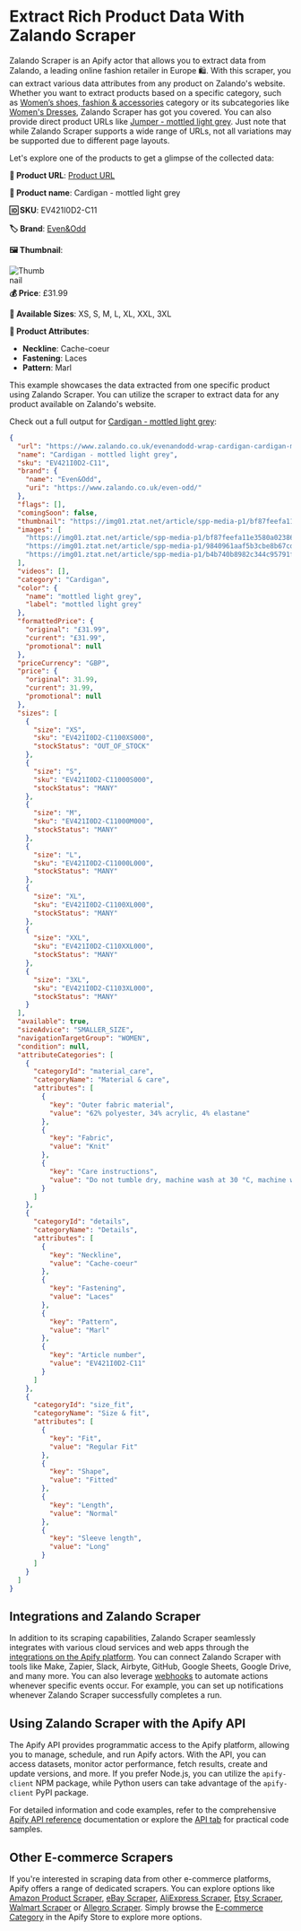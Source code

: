# Extract Rich Product Data With Zalando Scraper
Zalando Scraper is an Apify actor that allows you to extract data from Zalando, a leading online fashion retailer in Europe 🛍️. With this scraper, you can extract various data attributes from any product on Zalando's website. Whether you want to extract products based on a specific category, such as [Women’s shoes, fashion & accessories](https://www.zalando.co.uk/women/) category or its subcategories like [Women's Dresses](https://www.zalando.co.uk/womens-clothing-dresses/), Zalando Scraper has got you covered. You can also provide direct product URLs like [Jumper - mottled light grey](https://www.zalando.co.uk/evenandodd-wrap-cardigan-cardigan-mottled-light-grey-ev421i0d2-c11.html). Just note that while Zalando Scraper supports a wide range of URLs, not all variations may be supported due to different page layouts.

Let's explore one of the products to get a glimpse of the collected data:

**🔗 Product URL**: [Product URL](https://www.zalando.co.uk/evenandodd-wrap-cardigan-cardigan-mottled-light-grey-ev421i0d2-c11.html)

**👚 Product name**: Cardigan - mottled light grey

**🆔 SKU**: EV421I0D2-C11

**🏷️ Brand**: [Even&Odd](https://www.zalando.co.uk/even-odd/)

**🖼️ Thumbnail**:

<img src="https://img01.ztat.net/article/spp-media-p1/bf87feefa11e3580a023866b3d6584cb/a371932409b84fd0b1d2add290c5264b.jpg?imwidth=156&filter=packshot" alt="Thumbnail" style="float: left; margin-right: 100%; margin-bottom: 1%">

**💰 Price**: £31.99

**📏 Available Sizes**: XS, S, M, L, XL, XXL, 3XL

**📄 Product Attributes**:

- **Neckline**: Cache-coeur
- **Fastening**: Laces
- **Pattern**: Marl

This example showcases the data extracted from one specific product using Zalando Scraper. You can utilize the scraper to extract data for any product available on Zalando's website.

Check out a full output for [Cardigan - mottled light grey](https://www.zalando.co.uk/evenandodd-wrap-cardigan-cardigan-mottled-light-grey-ev421i0d2-c11.html):

```json
{
  "url": "https://www.zalando.co.uk/evenandodd-wrap-cardigan-cardigan-mottled-light-grey-ev421i0d2-c11.html",
  "name": "Cardigan - mottled light grey",
  "sku": "EV421I0D2-C11",
  "brand": {
    "name": "Even&Odd",
    "uri": "https://www.zalando.co.uk/even-odd/"
  },
  "flags": [],
  "comingSoon": false,
  "thumbnail": "https://img01.ztat.net/article/spp-media-p1/bf87feefa11e3580a023866b3d6584cb/a371932409b84fd0b1d2add290c5264b.jpg?imwidth=156&filter=packshot",
  "images": [
    "https://img01.ztat.net/article/spp-media-p1/bf87feefa11e3580a023866b3d6584cb/a371932409b84fd0b1d2add290c5264b.jpg",
    "https://img01.ztat.net/article/spp-media-p1/9840961aaf5b3cbe8b67cd265d630bef/5e3f19c0d69b4cc68838c10f956d67ee.jpg",
    "https://img01.ztat.net/article/spp-media-p1/b4b740b8982c344c95791f1afb864220/5316f60a27554a43acdba91c80b6dd89.jpg"
  ],
  "videos": [],
  "category": "Cardigan",
  "color": {
    "name": "mottled light grey",
    "label": "mottled light grey"
  },
  "formattedPrice": {
    "original": "£31.99",
    "current": "£31.99",
    "promotional": null
  },
  "priceCurrency": "GBP",
  "price": {
    "original": 31.99,
    "current": 31.99,
    "promotional": null
  },
  "sizes": [
    {
      "size": "XS",
      "sku": "EV421I0D2-C1100XS000",
      "stockStatus": "OUT_OF_STOCK"
    },
    {
      "size": "S",
      "sku": "EV421I0D2-C11000S000",
      "stockStatus": "MANY"
    },
    {
      "size": "M",
      "sku": "EV421I0D2-C11000M000",
      "stockStatus": "MANY"
    },
    {
      "size": "L",
      "sku": "EV421I0D2-C11000L000",
      "stockStatus": "MANY"
    },
    {
      "size": "XL",
      "sku": "EV421I0D2-C1100XL000",
      "stockStatus": "MANY"
    },
    {
      "size": "XXL",
      "sku": "EV421I0D2-C110XXL000",
      "stockStatus": "MANY"
    },
    {
      "size": "3XL",
      "sku": "EV421I0D2-C1103XL000",
      "stockStatus": "MANY"
    }
  ],
  "available": true,
  "sizeAdvice": "SMALLER_SIZE",
  "navigationTargetGroup": "WOMEN",
  "condition": null,
  "attributeCategories": [
    {
      "categoryId": "material_care",
      "categoryName": "Material & care",
      "attributes": [
        {
          "key": "Outer fabric material",
          "value": "62% polyester, 34% acrylic, 4% elastane"
        },
        {
          "key": "Fabric",
          "value": "Knit"
        },
        {
          "key": "Care instructions",
          "value": "Do not tumble dry, machine wash at 30 °C, machine wash on gentle cycle, do not bleach"
        }
      ]
    },
    {
      "categoryId": "details",
      "categoryName": "Details",
      "attributes": [
        {
          "key": "Neckline",
          "value": "Cache-coeur"
        },
        {
          "key": "Fastening",
          "value": "Laces"
        },
        {
          "key": "Pattern",
          "value": "Marl"
        },
        {
          "key": "Article number",
          "value": "EV421I0D2-C11"
        }
      ]
    },
    {
      "categoryId": "size_fit",
      "categoryName": "Size & fit",
      "attributes": [
        {
          "key": "Fit",
          "value": "Regular Fit"
        },
        {
          "key": "Shape",
          "value": "Fitted"
        },
        {
          "key": "Length",
          "value": "Normal"
        },
        {
          "key": "Sleeve length",
          "value": "Long"
        }
      ]
    }
  ]
}
```



## Integrations and Zalando Scraper

In addition to its scraping capabilities, Zalando Scraper seamlessly integrates with various cloud services and web apps through the <a href="https://apify.com/integrations" target="_blank">integrations on the Apify platform</a>. You can connect Zalando Scraper with tools like Make, Zapier, Slack, Airbyte, GitHub, Google Sheets, Google Drive, and many more. You can also leverage <a href="https://docs.apify.com/integrations/webhooks" target="_blank">webhooks</a> to automate actions whenever specific events occur. For example, you can set up notifications whenever Zalando Scraper successfully completes a run.

## Using Zalando Scraper with the Apify API

The Apify API provides programmatic access to the Apify platform, allowing you to manage, schedule, and run Apify actors. With the API, you can access datasets, monitor actor performance, fetch results, create and update versions, and more. If you prefer Node.js, you can utilize the `apify-client` NPM package, while Python users can take advantage of the `apify-client` PyPI package.

For detailed information and code examples, refer to the comprehensive <a href="https://docs.apify.com/api/v2" target="_blank">Apify API reference</a> documentation or explore the <a href="https://apify.com/lhotanok/zalando-scraper/api" target="_blank">API tab</a> for practical code samples.

## Other E-commerce Scrapers

If you're interested in scraping data from other e-commerce platforms, Apify offers a range of dedicated scrapers. You can explore options like [Amazon Product Scraper](https://apify.com/junglee/amazon-crawler), [eBay Scraper](https://apify.com/dtrungtin/ebay-items-scraper), [AliExpress Scraper](https://apify.com/epctex/aliexpress-scraper), [Etsy Scraper](https://apify.com/epctex/etsy-scraper), [Walmart Scraper](https://apify.com/epctex/walmart-scraper) or [Allegro Scraper](https://apify.com/lhotanok/allegro-scraper). Simply browse the [E-commerce Category](https://apify.com/store/categories/ecommerce) in the Apify Store to explore more options.
